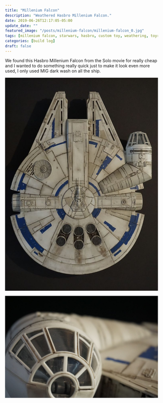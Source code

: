 ```yaml
---
title: "Millenium Falcon"
description: "Weathered Hasbro Millenium Falcon."
date: 2019-06-26T12:17:05-05:00
update_date: ""
featured_image: "/posts/millenium-falcon/millenium-falcon_0.jpg"
tags: [millenium falcon, starwars, hasbro, custom toy, weathering, toyrepaint]
categories: [build log]
draft: false
---
```


We found this Hasbro Millenium Falcon from the Solo movie for really cheap and I wanted to do something really quick just to make it look even more used, I only used MIG dark wash on all the ship.

![Millenium Falcon 1](millenium-falcon_0.jpg)

![Millenium Falcon 2](millenium-falcon_1.jpg)